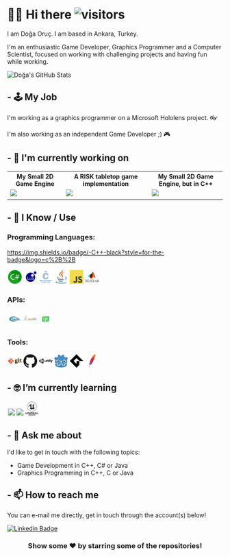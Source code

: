 <!--
**aeris170/aeris170** is a ✨ _special_ ✨ repository because its `README.md` (this file) appears on your GitHub profile.



Here are some ideas to get you started:

- 🔭 I’m currently working on ...
- 🌱 I’m currently learning ...
- 👯 I’m looking to collaborate on ...
- 🤔 I’m looking for help with ...
- 💬 Ask me about ...
- 📫 How to reach me: ...
- 😄 Pronouns: ...
- ⚡ Fun fact: ...
-->

# 🙋‍♂️ Hi there ![visitors](https://img.shields.io/badge/dynamic/json?color=informational&label=visitor&query=value&url=https%3A%2F%2Fapi.countapi.xyz%2Fhit%2Faeris170.aeris170%2Freadme)

I am Doğa Oruç. I am based in Ankara, Turkey.

I'm an enthusiastic Game Developer, Graphics Programmer and a Computer Scientist, focused on working with challenging projects and having fun while working.

![Doğa's GitHub Stats](https://github-readme-stats.vercel.app/api?username=aeris170&show_icons=true)

## - 🕹️ My Job

I'm working as a graphics programmer on a Microsoft Hololens project. 👓

I'm also working as an independent Game Developer ;) 🎮

## - 🔭 I'm currently working on

<table style="width:100%; table-layout:fixed">
  <tr>
    <th>My Small 2D Game Engine</th>
    <th>A RISK tabletop game implementation</th>
    <th>My Small 2D Game Engine, but in C++</th>
  </tr>
  <tr>
    <td>
		<a href="https://github.com/aeris170/DoaEngine">
			<img src="https://i.hizliresim.com/kcX3Xz.png" />
		</a>
	</td>
    <td>
		<a href="https://github.com/aeris170/RISK-Digital-Cut">
			<img src="https://repository-images.githubusercontent.com/169880359/d106c280-9780-11e9-983c-0b51e49af958" />
		</a>
	</td>
    <td>
		<a href="https://github.com/chroma-works/NeoDoa">
			<img src="https://user-images.githubusercontent.com/25724155/72576385-9ca35100-38e0-11ea-9f10-5de3852e6df3.png" />
		</a>
	</td>
  </tr>
</table>

## - 🧠 I Know / Use
### Programming Languages:

https://img.shields.io/badge/-C++-black?style=for-the-badge&logo=c%2B%2B

<img src="https://github.com/github/explore/blob/master/topics/csharp/csharp.png?raw=true" height="32" style="margin:2px" /><img src="https://github.com/github/explore/blob/master/topics/lua/lua.png?raw=true" height="32" style="margin:2px" /><img src="https://github.com/github/explore/blob/master/topics/c/c.png?raw=true" height="32" style="margin:2px" /><img src="https://github.com/github/explore/blob/master/topics/java/java.png?raw=true" height="32" style="margin:2px" /><img src="https://github.com/github/explore/blob/master/topics/javascript/javascript.png?raw=true" height="32" style="margin:2px" /><img src="https://github.com/github/explore/blob/master/topics/matlab/matlab.png?raw=true" height="32" style="margin:2px" />

### APIs:

<img src="https://github.com/github/explore/blob/master/topics/opengl/opengl.png?raw=true" height="32" style="margin:2px" /><img src="https://github.com/github/explore/blob/master/topics/javafx/javafx.png?raw=true" height="32" style="margin:2px" /><img src="https://github.com/github/explore/blob/master/topics/qt/qt.png?raw=true" height="32" style="margin:2px" />

### Tools:

<img src="https://github.com/github/explore/blob/master/topics/git/git.png?raw=true" height="32" style="margin:2px" /><img src="https://github.com/github/explore/blob/master/topics/github/github.png?raw=true" height="32" style="margin:2px" /><img src="https://github.com/github/explore/blob/master/topics/unity/unity.png?raw=true" height="32" style="margin:2px" /><img src="https://github.com/github/explore/blob/master/topics/godot/godot.png?raw=true" height="32" style="margin:2px" /><img src="https://github.com/github/explore/blob/master/topics/gamemaker/gamemaker.png?raw=true" height="32" style="margin:2px" /><img src="https://github.com/github/explore/blob/master/topics/maven/maven.png?raw=true" height="32" style="margin:2px" />

## - 🤓 I’m currently learning

<img src="https://upload.wikimedia.org/wikipedia/en/0/01/Directx9.png" height="32" style="margin:2px" /><img src="https://pbs.twimg.com/profile_images/1138532045364367371/DkXgxFjE.png" height="32" style="margin:2px" /><img src="https://github.com/github/explore/blob/master/topics/unreal-engine/unreal-engine.png?raw=true" height="32" style="margin:2px" />

## - 💬 Ask me about

I'd like to get in touch with the following topics:

- Game Development in C++, C# or Java
- Graphics Programming in C++, C or Java

## - 📫 How to reach me

You can e-mail me directly, get in touch through the account(s) below!

[![Linkedin Badge](https://img.shields.io/badge/dogaoruc-follow%20on%20linkedin-blue?style=for-the-badge&logo=linkedin)](https://www.linkedin.com/in/do%C4%9Fa-oru%C3%A7-973b08155/)


<div align="center">

### Show some ❤️ by starring some of the repositories!

</div>
